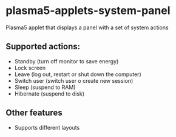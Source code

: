# plasma5-applets-system-panel
Plasma5 applet that displays a panel with a set of system actions

## Supported actions:
- Standby (turn off monitor to save energy)
- Lock screen
- Leave (log out, restart or shut down the computer)
- Switch user (switch user o create new session)
- Sleep (suspend to RAM)
- Hibernate (suspend to disk)

## Other features
- Supports different layouts
